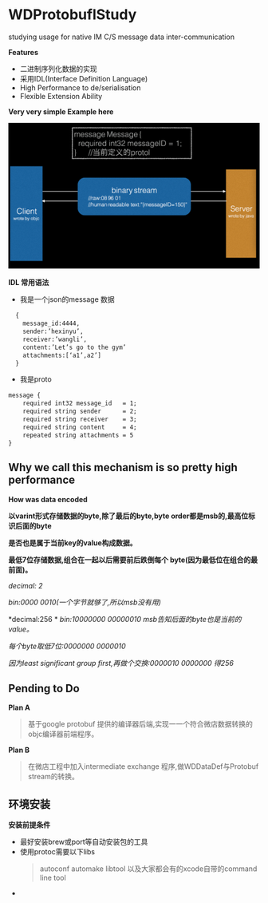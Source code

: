 # WDProtobuflStudy
studying usage for native IM C/S message data inter-communication

**Features**
 * 二进制序列化数据的实现
 * 采用IDL(Interface Definition Language)
 * High Performance to de/serialisation
 * Flexible Extension Ability


**Very very simple Example here**

![demo1](https://github.com/chenniaoc/WDProtobuflStudy/raw/master/ex1.png)



**IDL 常用语法**

* 我是一个json的message 数据
```
  {
    message_id:4444,
    sender:’hexinyu’, 
    receiver:’wangli’, 
    content:’Let’s go to the gym’ 
    attachments:[‘a1’,a2’]
  }
```

* 我是proto
```
message {
    required int32 message_id   = 1; 
    required string sender      = 2; 
    required string receiver    = 3;
    required string content     = 4; 
    repeated string attachments = 5
}
```


Why we call this mechanism is so pretty high performance
-------------------------------

**How was data encoded**


**以varint形式存储数据的byte,除了最后的byte,byte order都是msb的,最高位标识后面的byte**

**是否也是属于当前key的value构成数据。**

**最低7位存储数据,组合在一起以后需要前后跌倒每个 byte(因为最低位在组合的最前面)。**



*decimal: 2*

*bin:0000 0010(一个字节就够了,所以msb没有用)*


*decimal:256 *
*bin:10000000 00000010 msb告知后面的byte也是当前的value。*

*每个byte取低7位:0000000 0000010*

*因为least significant group first,再做个交换:0000010 0000000 得256*




Pending to Do
--------------
**Plan A**
 >基于google protobuf 提供的编译器后端,实现⼀一个符合微店数据转换的objc编译器前端程序。
 
**Plan B**
 >在微店工程中加入intermediate exchange 程序,做WDDataDef与Protobuf stream的转换。




环境安装
--------
**安装前提条件**
 * 最好安装brew或port等自动安装包的工具
 * 使用protoc需要以下libs
    >autoconf automake libtool 以及大家都会有的xcode自带的command line tool
 * 
